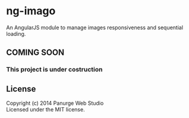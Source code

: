 # ng-imago

An AngularJS module to manage images responsiveness and sequential loading.

## COMING SOON
### This project is under costruction






## License
Copyright (c) 2014 Panurge Web Studio  
Licensed under the MIT license.
